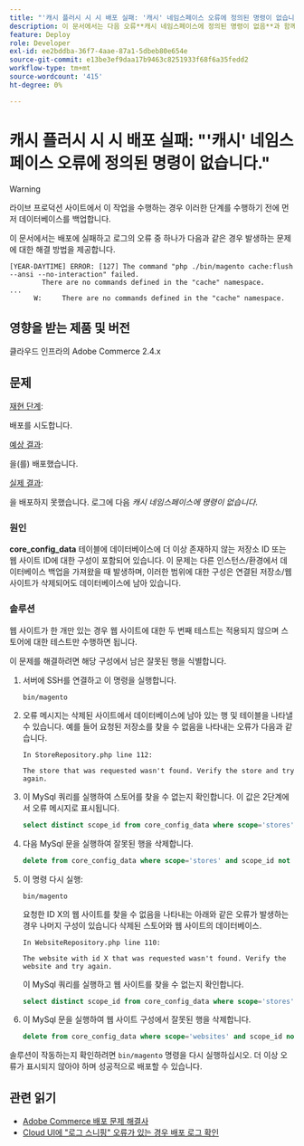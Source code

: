 ```yaml
---
title: "'캐시 플러시 시 시 배포 실패: '캐시' 네임스페이스 오류에 정의된 명령이 없습니다.'"
description: 이 문서에서는 다음 오류**캐시 네임스페이스에 정의된 명령이 없음**과 함께 배포가 실패하는 경우의 문제에 대한 해결 방법을 제공합니다.
feature: Deploy
role: Developer
exl-id: ee2bddba-36f7-4aae-87a1-5dbeb80e654e
source-git-commit: e13be3ef9daa17b9463c8251933f68f6a35fedd2
workflow-type: tm+mt
source-wordcount: '415'
ht-degree: 0%

---
```


# 캐시 플러시 시 시 배포 실패: &quot;&#39;캐시&#39; 네임스페이스 오류에 정의된 명령이 없습니다.&quot;

>[!WARNING]
>
>라이브 프로덕션 사이트에서 이 작업을 수행하는 경우 이러한 단계를 수행하기 전에 먼저 데이터베이스를 백업합니다.

이 문서에서는 배포에 실패하고 로그의 오류 중 하나가 다음과 같은 경우 발생하는 문제에 대한 해결 방법을 제공합니다.

```
[YEAR-DAYTIME] ERROR: [127] The command "php ./bin/magento cache:flush --ansi --no-interaction" failed.
        There are no commands defined in the "cache" namespace.
...
      W:     There are no commands defined in the "cache" namespace.
```

## 영향을 받는 제품 및 버전

클라우드 인프라의 Adobe Commerce 2.4.x

## 문제  

<u>재현 단계</u>:

배포를 시도합니다. 

<u>예상 결과</u>:

을(를) 배포했습니다.

<u>실제 결과</u>:

을 배포하지 못했습니다. 로그에 다음 *캐시 네임스페이스에 명령이 없습니다*.

### 원인

**core_config_data** 테이블에 데이터베이스에 더 이상 존재하지 않는 저장소 ID 또는 웹 사이트 ID에 대한 구성이 포함되어 있습니다. 이 문제는 다른 인스턴스/환경에서 데이터베이스 백업을 가져왔을 때 발생하며, 이러한 범위에 대한 구성은 연결된 저장소/웹 사이트가 삭제되어도 데이터베이스에 남아 있습니다.

### 솔루션

웹 사이트가 한 개만 있는 경우 웹 사이트에 대한 두 번째 테스트는 적용되지 않으며 스토어에 대한 테스트만 수행하면 됩니다.

이 문제를 해결하려면 해당 구성에서 남은 잘못된 행을 식별합니다.

1. 서버에 SSH를 연결하고 이 명령을 실행합니다.

   `bin/magento`

1. 오류 메시지는 삭제된 사이트에서 데이터베이스에 남아 있는 행 및 테이블을 나타낼 수 있습니다. 예를 들어 요청된 저장소를 찾을 수 없음을 나타내는 오류가 다음과 같습니다.

   ```...
   In StoreRepository.php line 112:
   
   The store that was requested wasn't found. Verify the store and try again.
   ```

1. 이 MySql 쿼리를 실행하여 스토어를 찾을 수 없는지 확인합니다. 이 값은 2단계에서 오류 메시지로 표시됩니다. 

   ```sql
   select distinct scope_id from core_config_data where scope='stores' and scope_id not in (select store_id from store);
   ```

1. 다음 MySql 문을 실행하여 잘못된 행을 삭제합니다. 

   ```sql
   delete from core_config_data where scope='stores' and scope_id not in (select store_id from store); 
   ```

1. 이 명령 다시 실행:

   `bin/magento`

   요청한 ID X의 웹 사이트를 찾을 수 없음을 나타내는 아래와 같은 오류가 발생하는 경우 나머지 구성이 있습니다        삭제된 스토어와 웹 사이트의 데이터베이스.

   ```
   In WebsiteRepository.php line 110:
   
   The website with id X that was requested wasn't found. Verify the website and try again.
   ```

   이 MySql 쿼리를 실행하고 웹 사이트를 찾을 수 없는지 확인합니다.

   ```sql
   select distinct scope_id from core_config_data where scope='stores' and scope_id not in (select store_id from store);
   ```

1. 이 MySql 문을 실행하여 웹 사이트 구성에서 잘못된 행을 삭제합니다.

   ```sql
   delete from core_config_data where scope='websites' and scope_id not in (select website_id from store_website);
   ```

솔루션이 작동하는지 확인하려면 `bin/magento` 명령을 다시 실행하십시오. 더 이상 오류가 표시되지 않아야 하며 성공적으로 배포할 수 있습니다.

## 관련 읽기

* [Adobe Commerce 배포 문제 해결사](/docs/commerce-knowledge-base/kb/troubleshooting/deployment/magento-deployment-troubleshooter.html)
* [Cloud UI에 &quot;로그 스니핑&quot; 오류가 있는 경우 배포 로그 확인](/docs/commerce-knowledge-base/kb/troubleshooting/miscellaneous/checking-deployment-log-if-the-cloud-ui-shows-log-snipped-error.html)
